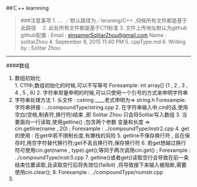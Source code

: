 ##Ｃ++ learnning
>###注意事项
	1. ．．／默认路径为／leraning/C++ ,伺候所有文件都是基于此路径　
	2. 此处所有文件都是基于C11标准
	3. 文件上传地址默认为github
	   github配置 : 
	   		Email : einsamerSolitarZhou@gmail.com
	   		Name : solitarZhou
	4. September 8, 2015 11:40 PM
	5. cppType.md
	6. Writing by : Solitar Zhou


*****

####数组
1. 数组初始化	
		1. C11中,数组初始化的时候,可以不写等号 
		 	 Forexample: int array[] {1 , 2 , 3 , 4 , 5 , 6}
		2. 字符串常量申明的时候,可以只使用一个引号的方式来申明字符串
2. 字符串处理方法
		1. 头文件 : cstring ____老式申明为=> string.h
			Forexample:字符串拼接 : ../compoundType/string.cpp
		2. 在字符串输入中,cin的话,使用空白(空格,制表符,换行符)结束 ,即 Solitar Zhou 只会将Solitar写入数组
		3. 当要面向一行读取,使用getline() ;包含两个参数 变量和长度 => cin.getline(name , 20) ;
			Forexample : ../compoundType/instr2.cpp
		4. get的使用 : 在get中若不限制长度,有爆栈的风险 
		5. getline不保存换行符 , 且在保存时,用空字符替代换行符;get不丢且换行符,保存换行符
		6. 若get想越过换行符可使用cin.get(name , type).get();等同于两次调用cin.get() ;
			Forexample : ../compoundType/instr3.cpp
		7. getline()或者get()读取空行会导致在前一条结束位置读取,且读取空行后将失效位(failbit) ,将导致接下来输入被阻断,需要使用cin.clear();
		8. Forexample : ../compoundType/numstr.cpp
3. 